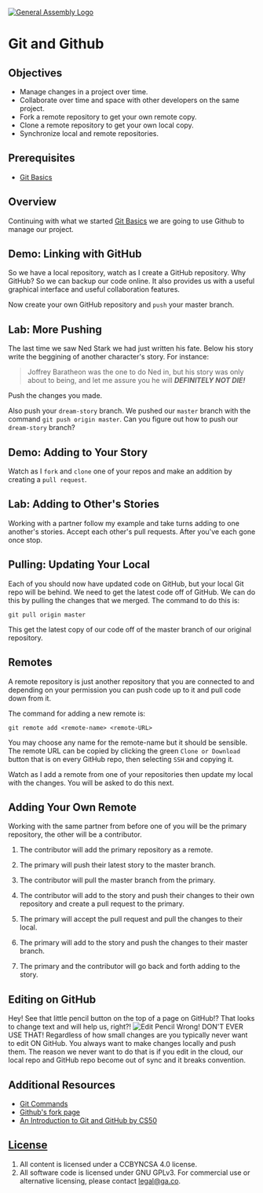 [![General Assembly Logo](https://camo.githubusercontent.com/1a91b05b8f4d44b5bbfb83abac2b0996d8e26c92/687474703a2f2f692e696d6775722e636f6d2f6b6538555354712e706e67)](https://generalassemb.ly/education/web-development-immersive)

# Git and Github

## Objectives

- Manage changes in a project over time.
- Collaborate over time and space with other developers on the same project.
- Fork a remote repository to get your own remote copy.
- Clone a remote repository to get your own local copy.
- Synchronize local and remote repositories.

## Prerequisites

- [Git Basics](https://git.generalassemb.ly/ga-wdi-boston/git)

## Overview

Continuing with what we started [Git Basics](https://git.generalassemb.ly/ga-wdi-boston/git)
we are going to use Github to manage our project.

## Demo: Linking with GitHub

So we have a local repository, watch as I create a GitHub repository. Why
GitHub? So we can backup our code online. It also provides us with a useful
graphical interface and useful collaboration features.

Now create your own GitHub repository and `push` your master branch.

## Lab: More Pushing

The last time we saw Ned Stark we had just written his fate.  Below his story
write the beggining of another character's story.  For instance:

> Joffrey Baratheon was the one to do Ned in, but his story was only about to
> being, and let me assure you he will ___DEFINITELY NOT DIE!___

Push the changes you made.

Also push your `dream-story` branch.  We pushed our `master` branch with the
command `git push origin master`.  Can you figure out how to push our
`dream-story` branch?

## Demo: Adding to Your Story

Watch as I `fork` and `clone` one of your repos and make an addition by
creating a `pull request`.

## Lab: Adding to Other's Stories

Working with a partner follow my example and take turns adding to one another's
stories. Accept each other's pull requests.  After you've each gone once stop.

## Pulling: Updating Your Local

Each of you should now have updated code on GitHub, but your local Git repo
will be behind.  We need to get the latest code off of GitHub.  We can do this
by pulling the changes that we merged.  The command to do this is:

`git pull origin master`

This get the latest copy of our code off of the master branch of our original
repository.

## Remotes

A remote repository is just another repository that you are connected to and
depending on your permission you can push code up to it and pull code down from
it.

The command for adding a new remote is:

```git remote add <remote-name> <remote-URL>```

You may choose any name for the remote-name but it should be sensible. The
remote URL can be copied by clicking the green `Clone or Download` button that
is on every GitHub repo, then selecting `SSH` and copying it.

Watch as I add a remote from one of your repositories then update my local with
the changes. You will be asked to do this next.

## Adding Your Own Remote

Working with the same partner from before one of you will be the primary
repository, the other will be a contributor.

1. The contributor will add the primary repository as a remote.

1. The primary will push their latest story to the master branch.

1. The contributor will pull the master branch from the primary.

1. The contributor will add to the story and push their changes to their own
repository and create a pull request to the primary.

1. The primary will accept the pull request and pull the changes to their
local.

1. The primary will add to the story and push the changes to their master
branch.

1. The primary and the contributor will go back and forth adding to the story.

## Editing on GitHub

Hey! See that little pencil button on the top of a page on GitHub!? That looks
to change text and will help us, right?!
![Edit Pencil](https://i.imgur.com/Drt2g9u.png)
Wrong! DON'T EVER USE THAT! Regardless of how small changes are you typically
never want to edit ON GitHub. You always want to make changes locally and push
 them.
The reason we never want to do that is if you edit in the cloud, our local repo
and GitHub repo become out of sync and it breaks convention.

## Additional Resources

- [Git Commands](command-reference.md)
- [Github's fork page](https://help.github.com/articles/fork-a-repo/)
- [An Introduction to Git and GitHub by CS50](https://www.youtube.com/watch?v=MJUJ4wbFm_A)

## [License](LICENSE)

1. All content is licensed under a CC­BY­NC­SA 4.0 license.
1. All software code is licensed under GNU GPLv3. For commercial use or
    alternative licensing, please contact legal@ga.co.
